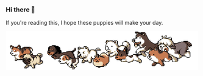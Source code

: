 ### Hi there 👋

If you're reading this, I hope these puppies will make your day.

![puppies running](https://github.com/khoi/khoi/raw/master/puppies.gif)
